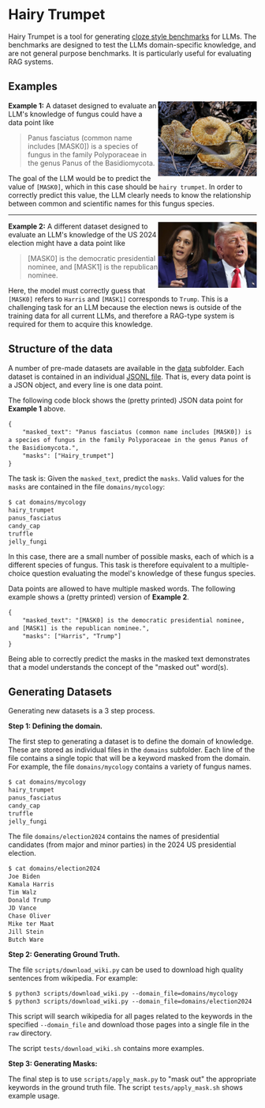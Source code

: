 # Hairy Trumpet

Hairy Trumpet is a tool for generating [cloze style benchmarks](https://en.wikipedia.org/wiki/Cloze_test) for LLMs.
The benchmarks are designed to test the LLMs domain-specific knowledge, and are not general purpose benchmarks.
It is particularly useful for evaluating RAG systems.
<!--
The tool was originally designed for generating datasets related to the US 2024 presidential election cycle,
but can be used to generate benchmarks for arbitrary domains.
-->

## Examples

<img align=right width=200px src=img/hairy-trumpet.jpg />

**Example 1:**
A dataset designed to evaluate an LLM's knowledge of fungus could have a data point like
<!--
The fungus species panus fasciatus has common name [MASK0].
-->

> Panus fasciatus (common name includes [MASK0]) is a species of fungus in the family Polyporaceae in the genus Panus of the Basidiomycota.

The goal of the LLM would be to predict the value of `[MASK0]`,
which in this case should be `hairy trumpet`.
In order to correctly predict this value,
the LLM clearly needs to know the relationship between common and scientific names for this fungus species.

----------

<img align=right width=200px src=img/harris-trump.jpg />

**Example 2:**
A different dataset designed to evaluate an LLM's knowledge of the US 2024 election might have a data point like

> [MASK0] is the democratic presidential nominee, and [MASK1] is the republican nominee.

Here, the model must correctly guess that `[MASK0]` refers to `Harris` and `[MASK1]` corresponds to `Trump`.
This is a challenging task for an LLM because the election news is outside of the training data for all current LLMs,
and therefore a RAG-type system is required for them to acquire this knowledge.


## Structure of the data

A number of pre-made datasets are available in the [data](/data) subfolder.
Each dataset is contained in an individual [JSONL file](https://jsonlines.org/).
That is, every data point is a JSON object,
and every line is one data point.

The following code block shows the (pretty printed) JSON data point for **Example 1** above.
```
{
    "masked_text": "Panus fasciatus (common name includes [MASK0]) is a species of fungus in the family Polyporaceae in the genus Panus of the Basidiomycota.",
    "masks": ["Hairy_trumpet"]
}
```
The task is:
Given the `masked_text`,
predict the `masks`.
Valid values for the `masks` are contained in the file `domains/mycology`:
```
$ cat domains/mycology
hairy_trumpet
panus_fasciatus
candy_cap
truffle
jelly_fungi
```
In this case, there are a small number of possible masks,
each of which is a different species of fungus.
This task is therefore equivalent to a multiple-choice question evaluating the model's knowledge of these fungus species.

Data points are allowed to have multiple masked words.
The following example shows a (pretty printed) version of **Example 2**.
```
{
    "masked_text": "[MASK0] is the democratic presidential nominee, and [MASK1] is the republican nominee.",
    "masks": ["Harris", "Trump"]
}
```
Being able to correctly predict the masks in the masked text demonstrates that a model understands the concept of the "masked out" word(s).

## Generating Datasets

Generating new datasets is a 3 step process.

**Step 1: Defining the domain.**

The first step to generating a dataset is to define the domain of knowledge.
These are stored as individual files in the `domains` subfolder.
Each line of the file contains a single topic that will be a keyword masked from the domain.
For example, the file `domains/mycology` contains a variety of fungus names.
```
$ cat domains/mycology
hairy_trumpet
panus_fasciatus
candy_cap
truffle
jelly_fungi
```
The file `domains/election2024` contains the names of presidential candidates (from major and minor parties) in the 2024 US presidential election.
```
$ cat domains/election2024
Joe Biden
Kamala Harris
Tim Walz
Donald Trump
JD Vance
Chase Oliver
Mike ter Maat
Jill Stein
Butch Ware
```

**Step 2: Generating Ground Truth.**

The file `scripts/download_wiki.py` can be used to download high quality sentences from wikipedia.
For example:
```
$ python3 scripts/download_wiki.py --domain_file=domains/mycology
$ python3 scripts/download_wiki.py --domain_file=domains/election2024
```
This script will search wikipedia for all pages related to the keywords in the specified `--domain_file` and download those pages into a single file in the `raw` directory.

The script `tests/download_wiki.sh` contains more examples.

**Step 3: Generating Masks:**

The final step is to use `scripts/apply_mask.py` to "mask out" the appropriate keywords in the ground truth file.
The script `tests/apply_mask.sh` shows example usage.


<!--
## Generating new datasets

To generate a new dataset

The [Hairy Trumpet](https://en.wikipedia.org/wiki/Panus_fasciatus) is a type of fungus.
It is also the name of this tool for creating datasets about the Harris/Trump 2024 election.
-->
